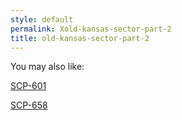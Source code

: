 ```yaml
---
style: default
permalink: Xold-kansas-sector-part-2
title: old-kansas-sector-part-2
---
```

You may also like:

[SCP-601](http://scp-wiki.net/scp-601)

[SCP-658](http://scp-wiki.net/scp-658)
